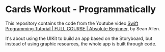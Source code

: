 # Cards Workout - Programmatically
This repository contains the code from the Youtube video [Swift Programming Tutorial | FULL COURSE | Absolute Beginner](https://www.youtube.com/watch?v=CwA1VWP0Ldw&t=22085s), by Sean Allen.

It's about using the UIKit to build an app based on the Storyboard, but instead of using graphic resources, the whole app is built through code.
